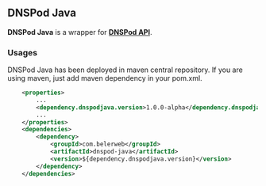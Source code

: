 ## DNSPod Java ##

**DNSPod Java** is a wrapper for **[DNSPod API](https://support.dnspod.cn/Support/api)**.

### Usages ###

DNSPod Java has been deployed in maven central repository. If you are using maven, just add maven dependency in your pom.xml.
```xml
	<properties>
		...
		<dependency.dnspodjava.version>1.0.0-alpha</dependency.dnspodjava.version>
		...
	</properties>
	<dependencies>
		<dependency>
			<groupId>com.belerweb</groupId>
			<artifactId>dnspod-java</artifactId>
			<version>${dependency.dnspodjava.version}</version>
		</dependency>
	</dependencies>
```



